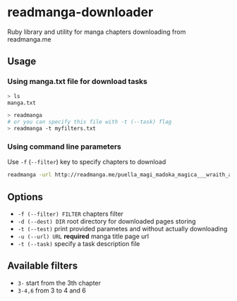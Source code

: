 # readmanga-downloader
Ruby library and utility for manga chapters downloading from readmanga.me

## Usage

### Using manga.txt file for download tasks
```sh
> ls
manga.txt

> readmanga
# or you can specify this file with -t (--task) flag
> readmanga -t myfilters.txt
```

### Using command line parameters
Use `-f` (`--filter`) key to specify chapters to download
```sh
readmanga -url http://readmanga.me/puella_magi_madoka_magica___wraith_arc -f 3- 
```

## Options
* `-f (--filter) FILTER` chapters filter
* `-d (--dest) DIR` root directory for downloaded pages storing
* `-t (--test)` print provided parametes and without actually downloading
* `-u (--url) URL` **required** manga title page url 
* `-t (--task)` specify a task description file

## Available filters
* `3-` start from the 3th chapter
* `3-4,6` from 3 to 4 and 6
